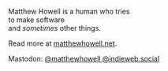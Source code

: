 Matthew Howell is a human who tries <br />
to make software <br />
and *sometimes* other things.

Read more at [matthewhowell.net](https://www.matthewhowell.net).

Mastodon: <a href="https://indieweb.social/@matthewhowell" rel="me">@matthewhowell @indieweb.social</a>
